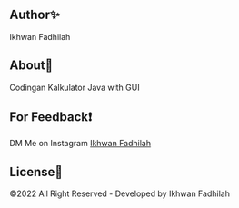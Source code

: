 ## Author✨
Ikhwan Fadhilah

## About💨

Codingan Kalkulator Java with GUI

## For Feedback❗

DM Me on Instagram [Ikhwan Fadhilah](https://www.instagram.com/dooo_dott/)

## License💎

©2022 All Right Reserved - Developed by Ikhwan Fadhilah

